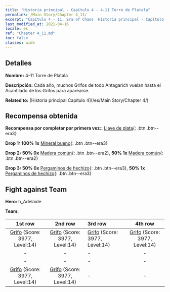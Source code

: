 ```yaml
---
title: "Historia principal - Capítulo 4 - 4-11 Torre de Platala"
permalink: /Main Story/Chapter 4_11/
excerpt: "Capítulo 4 - 11. Era of Chaos  Historia principal - Capítulo 4_11. 4-11 Torre de Platala"
last_modified_at: 2021-04-16
locale: es
ref: "Chapter 4_11.md"
toc: false
classes: wide
---
```


## Detalles

 **Nombre:** 4-11 Torre de Platala

 **Descripción:** Cada año, muchos Grifos de todo Antagarich vuelan hasta el Acantilado de los Grifos para aparearse.

 **Related to:** [Historia principal Capítulo 4](/es/Main Story/Chapter 4/)

## Recompensa obtenida

 **Recompensa por completar por primera vez::** [Llave de plata](/es/Items/con_693/){: .btn .btn--era3}

 **Drop 1:** **100% 1x** [Mineral bueno](/es/Items/mat_12/){: .btn .btn--era3}

 **Drop 2:** **50% 0x** [Madera común](/es/Items/mat_7/){: .btn .btn--era2}, **50% 1x** [Madera común](/es/Items/mat_7/){: .btn .btn--era2}

 **Drop 3:** **50% 0x** [Pergaminos de hechizo](/es/Items/con_694/){: .btn .btn--era3}, **50% 1x** [Pergaminos de hechizo](/es/Items/con_694/){: .btn .btn--era3}


## Fight against Team
 **Hero:** h_Adelaide

 **Team:**


  | 1st row | 2nd row | 3rd row | 4th row |
  |:----:|:----:|:----|:----:|
  | [Grifo](/es/units/Griffin/) (Score: 3977, Level:14)  | [Grifo](/es/units/Griffin/) (Score: 3977, Level:14)  | [Grifo](/es/units/Griffin/) (Score: 3977, Level:14)  | [Grifo](/es/units/Griffin/) (Score: 3977, Level:14)  |
  | - | - | - | - |
  | - | - | - | - |
  | [Grifo](/es/units/Griffin/) (Score: 3977, Level:14)  | [Grifo](/es/units/Griffin/) (Score: 3977, Level:14)  | - | - |


